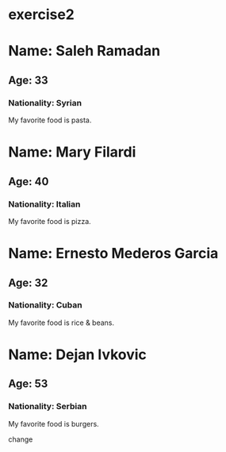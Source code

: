 # exercise2
# Name: Saleh Ramadan   
## Age: 33
### Nationality: Syrian
My favorite food is pasta.

# Name: Mary Filardi
## Age: 40
### Nationality: Italian
My favorite food is pizza.

# Name: Ernesto Mederos Garcia
## Age: 32
### Nationality: Cuban
My favorite food is rice & beans.

# Name: Dejan Ivkovic
## Age: 53
### Nationality: Serbian
My favorite food is burgers.

change 

